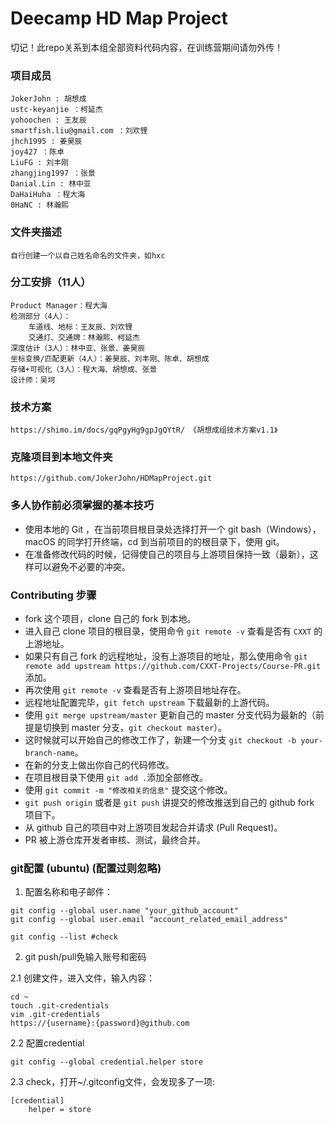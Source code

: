 # Deecamp  HD Map Project  

切记！此repo关系到本组全部资料代码内容，在训练营期间请勿外传！

### 项目成员

```
JokerJohn : 胡想成
ustc-keyanjie ：柯延杰
yohoochen : 王友辰
smartfish.liu@gmail.com ：刘欢锂
jhch1995 : 姜昊辰
joy427 ：陈卓
LiuFG : 刘丰刚
zhangjing1997 ：张景
Danial.Lin : 林中亚
DaHaiHuha ：程大海
0HaNC : 林瀚熙
```

### 文件夹描述

```
自行创建一个以自己姓名命名的文件夹，如hxc
```

### 分工安排（11人）

```
Product Manager：程大海
检测部分（4人）：
	车道线、地标：王友辰、刘欢锂
	交通灯、交通牌：林瀚熙、柯延杰
深度估计（3人）：林中亚、张景、姜昊辰
坐标变换/匹配更新（4人）：姜昊辰、刘丰刚、陈卓、胡想成
存储+可视化（3人）：程大海、胡想成、张景
设计师：吴坷
```

### 技术方案

```
https://shimo.im/docs/gqPgyHg9gpJgQYtR/ 《胡想成组技术方案v1.1》
```

### 克隆项目到本地文件夹

```
https://github.com/JokerJohn/HDMapProject.git
```

### 多人协作前必须掌握的基本技巧

- 使用本地的 Git ，在当前项目根目录处选择打开一个 git bash（Windows），macOS 的同学打开终端，cd 到当前项目的的根目录下，使用 git。
- 在准备修改代码的时候，记得使自己的项目与上游项目保持一致（最新），这样可以避免不必要的冲突。

### Contributing 步骤

- fork 这个项目，clone 自己的 fork 到本地。
- 进入自己 clone 项目的根目录，使用命令 `git remote -v` 查看是否有 `CXXT` 的上游地址。
- 如果只有自己 fork 的远程地址，没有上游项目的地址，那么使用命令 `git remote add upstream https://github.com/CXXT-Projects/Course-PR.git` 添加。
- 再次使用 `git remote -v` 查看是否有上游项目地址存在。
- 远程地址配置完毕，`git fetch upstream` 下载最新的上游代码。
- 使用 `git merge upstream/master` 更新自己的 master 分支代码为最新的（前提是切换到 master 分支，`git checkout master`）。
- 这时候就可以开始自己的修改工作了，新建一个分支 `git checkout -b your-branch-name`。
- 在新的分支上做出你自己的代码修改。
- 在项目根目录下使用 `git add .`添加全部修改。
- 使用 `git commit -m "修改相关的信息"` 提交这个修改。
- `git push origin` 或者是 `git push` 讲提交的修改推送到自己的 github fork 项目下。
- 从 github 自己的项目中对上游项目发起合并请求 (Pull Request)。
- PR 被上游仓库开发者审核、测试，最终合并。

### git配置 (ubuntu) (配置过则忽略)

1. 配置名称和电子邮件：
```
git config --global user.name "your_github_account"
git config --global user.email "account_related_email_address"

git config --list #check
```
2. git push/pull免输入账号和密码

2.1 创建文件，进入文件，输入内容：
```
cd ~
touch .git-credentials
vim .git-credentials
https://{username}:{password}@github.com
```
2.2 配置credential
```
git config --global credential.helper store
```
2.3 check，打开~/.gitconfig文件，会发现多了一项:
```
[credential]
    helper = store
```

